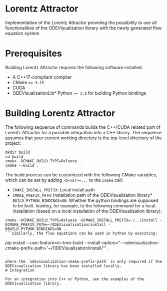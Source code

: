 # Lorentz Attractor

Implementation of the Lorentz Attractor providing the possibility to use all functionalities of the ODEVisualization library with the newly generated flow equation system.


# Prerequisites

Building Lorentz Attractor requires the following software installed:

* A C++17-compliant compiler
* CMake `>= 3.15`
* CUDA
* ODEVisualizationLib* Python `>= 3.6` for building Python bindings
# Building Lorentz Attractor

The following sequence of commands builds the C++/CUDA related part of Lorentz Attractor for a possible integration into a C++ library. The sequence assumes that your current working directory is the top-level directory
of the project:

```
mkdir build
cd build
cmake -DCMAKE_BUILD_TYPE=Release ..
cmake --build .
```

The build process can be customized with the following CMake variables,
which can be set by adding `-D<var>=...` to the `cmake` call:

* `CMAKE_INSTALL_PREFIX`: Local install path
* `CMAKE_PREFIX_PATH`: Installation path of the ODEVisualization library* `BUILD_PYTHON_BINDINGS=ON`: Whether the python bindings are supposed to be built.
leading, for example, to the following command for a local installation (based on a local installation of the ODEVisualization library):

```
cmake -DCMAKE_BUILD_TYPE=Release -DCMAKE_INSTALL_PREFIX=./../install -DCMAKE_PREFIX_PATH=~/ODEVisualisation/install -DBUILD_PYTHON_BINDINGS=ON ..
```Similarly, the flow equations can be used in Python by executing:

```
pip install --use-feature=in-tree-build --install-option="--odevisualization-cmake-prefix-path='~/ODEVisualisation/install/'" .
```

where the `odevisualization-cmake-prefix-path` is only required if the ODEVisualization library has been installed locally.
# Integration

For an integration into C++ or Python, see the examples of the ODEVisualization library.






